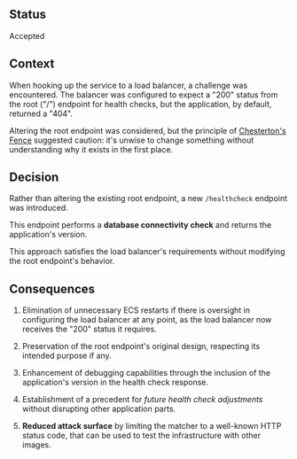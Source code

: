 ## Status
Accepted

## Context
When hooking up the service to a load balancer, a challenge was encountered. The balancer was configured to expect a "200" status from the root ("/") endpoint for health checks, but the application, by default, returned a "404". 

Altering the root endpoint was considered, but the principle of [Chesterton's Fence](https://www.youtube.com/watch?v=qPGbl2gxGqI) suggested caution: it's unwise to change something without understanding why it exists in the first place.

## Decision
Rather than altering the existing root endpoint, a new `/healthcheck` endpoint was introduced. 

This endpoint performs a **database connectivity check** and returns the application's version. 

This approach satisfies the load balancer's requirements without modifying the root endpoint's behavior.

## Consequences
1. Elimination of unnecessary ECS restarts if there is oversight in configuring the load balancer at any point, as the load balancer now receives the "200" status it requires.

2. Preservation of the root endpoint's original design, respecting its intended purpose if any.

3. Enhancement of debugging capabilities through the inclusion of the application's version in the health check response.

4. Establishment of a precedent for *future health check adjustments* without disrupting other application parts.

5. **Reduced attack surface** by limiting the matcher to a well-known HTTP status code, that can be used to test the infrastructure with other images.
